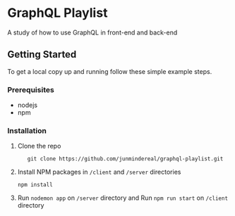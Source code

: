 # GraphQL Playlist

A study of how to use GraphQL in front-end and back-end

## Getting Started

To get a local copy up and running follow these simple example steps.

### Prerequisites

- nodejs
- npm

### Installation

1. Clone the repo

   ```
      git clone https://github.com/junmindereal/graphql-playlist.git
   ```

1. Install NPM packages in `/client` and `/server` directories

   ```
   npm install
   ```

1. Run `nodemon app` on `/server` directory and Run `npm run start` on `/client` directory
